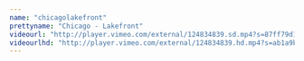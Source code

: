```yaml
---
name: "chicagolakefront"
prettyname: "Chicago - Lakefront"
videourl: "http://player.vimeo.com/external/124834839.sd.mp4?s=87ff79d199816c08ad14f3f7df149e10&profile_id=112"
videourlhd: "http://player.vimeo.com/external/124834839.hd.mp4?s=ab1a9b0df9e451614e2f106947305e77&profile_id=113"
---
```

